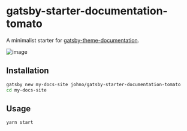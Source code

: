 # gatsby-starter-documentation-tomato

A minimalist starter for
[gatsby-theme-documentation](https://github.com/johno/gatsby-theme-documentation).

![image](https://user-images.githubusercontent.com/1424573/61473272-52e2a980-a943-11e9-8503-a932eaf334bd.png)

## Installation

```sh
gatsby new my-docs-site johno/gatsby-starter-documentation-tomato
cd my-docs-site
```

## Usage

```sh
yarn start
```
